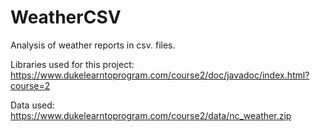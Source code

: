 # WeatherCSV
Analysis of weather reports in csv. files.

Libraries used for this project:
https://www.dukelearntoprogram.com/course2/doc/javadoc/index.html?course=2 

Data used:
https://www.dukelearntoprogram.com/course2/data/nc_weather.zip

